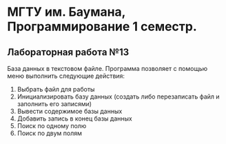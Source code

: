 # МГТУ им. Баумана, Программирование 1 семестр. 
## Лабораторная работа №13
База данных в текстовом файле.
Программа позволяет с помощью меню выполнить следующие действия:
1. Выбрать файл для работы
2. Инициализировать базу данных (создать либо перезаписать файл и заполнить
его записями)
3. Вывести содержимое базы данных
4. Добавить запись в конец базы данных
5. Поиск по одному полю
6. Поиск по двум полям
